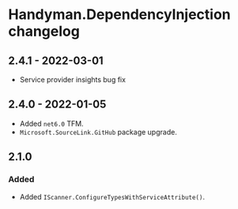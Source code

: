 # Handyman.DependencyInjection changelog

## 2.4.1 - 2022-03-01

* Service provider insights bug fix

## 2.4.0 - 2022-01-05

* Added `net6.0` TFM.
* `Microsoft.SourceLink.GitHub` package upgrade.

## 2.1.0

### Added

* Added `IScanner.ConfigureTypesWithServiceAttribute()`.